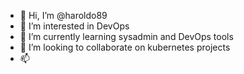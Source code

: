 - 👋 Hi, I’m @haroldo89
- 👀 I’m interested in DevOps
- 🌱 I’m currently learning sysadmin and DevOps tools
- 💞️ I’m looking to collaborate on kubernetes projects
- 📫 

<!---
haroldo89/haroldo89 is a ✨ special ✨ repository because its `README.md` (this file) appears on your GitHub profile.
You can click the Preview link to take a look at your changes.
--->
